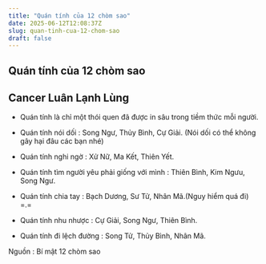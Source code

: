 ```yaml
---
title: "Quán tính của 12 chòm sao"
date: 2025-06-12T12:08:37Z
slug: quan-tinh-cua-12-chom-sao
draft: false
---
```


## Quán tính của 12 chòm sao

## Cancer Luân Lạnh Lùng

* Quán tính là chỉ một thói quen đã được in sâu trong tiềm thức mỗi người.
- Quán tính nói dối : Song Ngư, Thủy Bình, Cự Giải. (Nói dối có thể không gây hại đâu các bạn nhé)

- Quán tính nghi ngờ : Xử Nữ, Ma Kết, Thiên Yết.

- Quán tính tìm người yêu phải giống với mình : Thiên Bình, Kim Ngưu, Song Ngư.

- Quán tính chia tay : Bạch Dương, Sư Tử, Nhân Mã.(Nguy hiểm quá đi) =.=

- Quán tính nhu nhược : Cự Giải, Song Ngư, Thiên Bình.

- Quán tính đi lệch đường : Song Tử, Thủy Bình, Nhân Mã.
 
Nguồn : Bí mật 12 chòm sao